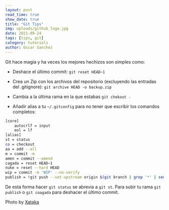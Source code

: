 ```yaml
---
layout: post
read_time: true
show_date: true
title: "Git Tips"
img: uploads/github_logo.jpg
date: 2021-09-24
tags: [tips, git]
category: tutorials
author: Oscar Sanchez
---
```


Git hace magía y ha veces los mejores hechizos son simples como:

- Deshace el último commit:
  `git reset HEAD~1`

- Crea un Zip con los archivos del repositorio (excluyendo las entradas del .gitignore):
  `git archive HEAD -o backup.zip`

- Cambia a la última rama en la que estabas
  `git chekout -`

- Añadir alias a tu `~/.gitconfig` para no tener que escribir los comandos completos:

```bash
[core]
	autocrlf = input
	eol = lf
[alias]
st = status
co = checkout
aa = add --all
m = commit -m
amen = commit --amend
cagada = reset HEAD~1
nuke = reset --hard HEAD
wip = commit -m 'WIP' --no-verify
publish = !git push --set-upstream origin $(git branch | grep '*' | sed 's/* //')
```

De esta forma hacer `git status` se abrevia a `git st`.
Para subir tu rama `git publish` o `git coagada` para deshacer el último commit.

Photo by [Xataka](https://www.xataka.com/aplicaciones/microsoft-punto-adquirir-github-desarrolladores-desarrolladores-desarrolladores)
